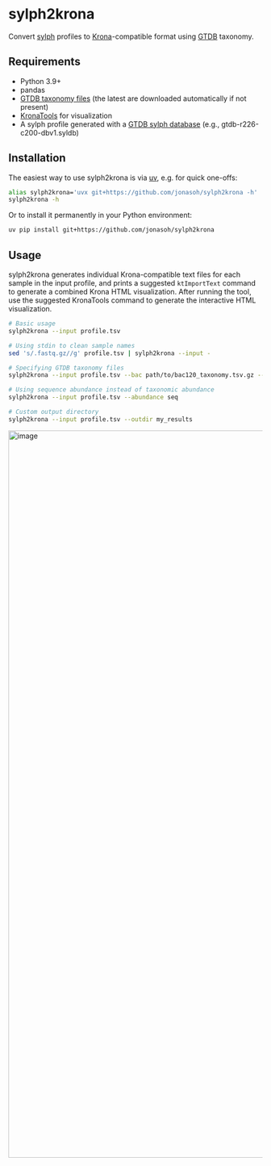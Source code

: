 # sylph2krona

Convert [sylph](https://github.com/bluenote-1577/sylph) profiles to [Krona](https://github.com/marbl/Krona)-compatible format using [GTDB](https://gtdb.ecogenomic.org/) taxonomy.

## Requirements

- Python 3.9+
- pandas
- [GTDB taxonomy files](https://data.gtdb.ecogenomic.org/releases/latest/) (the latest are downloaded automatically if not present)
- [KronaTools](https://github.com/marbl/Krona/wiki/KronaTools) for visualization
- A sylph profile generated with a [GTDB sylph database](http://faust.compbio.cs.cmu.edu/sylph-stuff/) (e.g., gtdb-r226-c200-dbv1.syldb)

## Installation

The easiest way to use sylph2krona is via [uv](https://docs.astral.sh/uv/), e.g. for quick one-offs:
```bash
alias sylph2krona='uvx git+https://github.com/jonasoh/sylph2krona -h'
sylph2krona -h
```

Or to install it permanently in your Python environment:
```bash
uv pip install git+https://github.com/jonasoh/sylph2krona
```

## Usage

sylph2krona generates individual Krona-compatible text files for each sample in the input profile, and prints a suggested `ktImportText` command to generate a combined Krona HTML visualization.
After running the tool, use the suggested KronaTools command to generate the interactive HTML visualization.

```bash
# Basic usage
sylph2krona --input profile.tsv

# Using stdin to clean sample names
sed 's/.fastq.gz//g' profile.tsv | sylph2krona --input -

# Specifying GTDB taxonomy files
sylph2krona --input profile.tsv --bac path/to/bac120_taxonomy.tsv.gz --ar path/to/ar53_taxonomy.tsv.gz

# Using sequence abundance instead of taxonomic abundance
sylph2krona --input profile.tsv --abundance seq

# Custom output directory
sylph2krona --input profile.tsv --outdir my_results
```

<img width="1546" height="1442" alt="image" src="https://github.com/user-attachments/assets/8d0c5adc-cce5-47ca-833b-354d0b14b0f9" />
